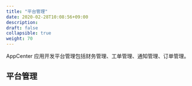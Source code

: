 ```yaml
---
title: "平台管理"
date: 2020-02-28T10:08:56+09:00
description:
draft: false
collapsible: true
weight: 70
---
```


AppCenter 应用开发平台管理包括财务管理、工单管理、通知管理、订单管理。

## 平台管理


